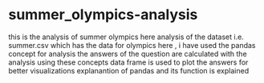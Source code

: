 # summer_olympics-analysis
this is the analysis of summer olympics
here analysis of the dataset i.e. summer.csv which has the data for olympics
here , i have used the pandas concept for analysis 
the answers of the question are calculated with the analysis using these concepts
data frame is used to plot the answers for better visualizations
explanantion of pandas and its function is explained 
